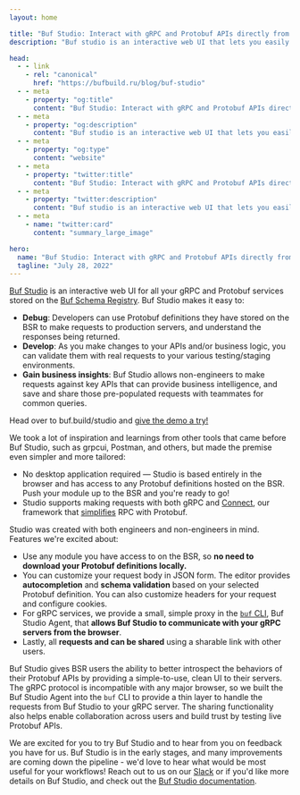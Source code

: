 ```yaml
---
layout: home

title: "Buf Studio: Interact with gRPC and Protobuf APIs directly from your browser"
description: "Buf studio is an interactive web UI that lets you easily call your gRPC and Protobuf services from a browser."

head:
  - - link
    - rel: "canonical"
      href: "https://bufbuild.ru/blog/buf-studio"
  - - meta
    - property: "og:title"
      content: "Buf Studio: Interact with gRPC and Protobuf APIs directly from your browser"
  - - meta
    - property: "og:description"
      content: "Buf studio is an interactive web UI that lets you easily call your gRPC and Protobuf services from a browser."
  - - meta
    - property: "og:type"
      content: "website"
  - - meta
    - property: "twitter:title"
      content: "Buf Studio: Interact with gRPC and Protobuf APIs directly from your browser"
  - - meta
    - property: "twitter:description"
      content: "Buf studio is an interactive web UI that lets you easily call your gRPC and Protobuf services from a browser."
  - - meta
    - name: "twitter:card"
      content: "summary_large_image"

hero:
  name: "Buf Studio: Interact with gRPC and Protobuf APIs directly from your browser"
  tagline: "July 28, 2022"
---
```


[Buf Studio](https://buf.build/studio) is an interactive web UI for all your gRPC and Protobuf services stored on the [Buf Schema Registry](https://buf.build/product/bsr). Buf Studio makes it easy to:

- **Debug**: Developers can use Protobuf definitions they have stored on the BSR to make requests to production servers, and understand the responses being returned.
- **Develop**: As you make changes to your APIs and/or business logic, you can validate them with real requests to your various testing/staging environments.
- **Gain business insights**: Buf Studio allows non-engineers to make requests against key APIs that can provide business intelligence, and save and share those pre-populated requests with teammates for common queries.

Head over to buf.build/studio and [give the demo a try!](https://buf.build/studio/connectrpc/eliza/connectrpc.eliza.v1.ElizaService/Say?target=https%3A%2F%2Fdemo.connectrpc.com&demo=true)

We took a lot of inspiration and learnings from other tools that came before Buf Studio, such as grpcui, Postman, and others, but made the premise even simpler and more tailored:

- No desktop application required — Studio is based entirely in the browser and has access to any Protobuf definitions hosted on the BSR. Push your module up to the BSR and you're ready to go!
- Studio supports making requests with both gRPC and [Connect](https://connectrpc.com/), our framework that [simplifies](/blog/connect-a-better-grpc/index.md) RPC with Protobuf.

Studio was created with both engineers and non-engineers in mind. Features we're excited about:

- Use any module you have access to on the BSR, so **no need to download your Protobuf definitions locally.**
- You can customize your request body in JSON form. The editor provides **autocompletion** and **schema validation** based on your selected Protobuf definition. You can also customize headers for your request and configure cookies.
- For gRPC services, we provide a small, simple proxy in the [`buf` CLI](https://github.com/bufbuild/buf), Buf Studio Agent, that **allows Buf Studio to communicate with your gRPC servers from the browser**.
- Lastly, all **requests and can be shared** using a sharable link with other users.

Buf Studio gives BSR users the ability to better introspect the behaviors of their Protobuf APIs by providing a simple-to-use, clean UI to their servers. The gRPC protocol is incompatible with any major browser, so we built the Buf Studio Agent into the `buf` CLI to provide a thin layer to handle the requests from Buf Studio to your gRPC server. The sharing functionality also helps enable collaboration across users and build trust by testing live Protobuf APIs.

We are excited for you to try Buf Studio and to hear from you on feedback you have for us. Buf Studio is in the early stages, and many improvements are coming down the pipeline - we'd love to hear what would be most useful for your workflows! Reach out to us on our [Slack](https://buf.build/b/slack) or if you'd like more details on Buf Studio, and check out the [Buf Studio documentation](/docs/bsr/studio/index.md).
